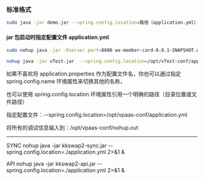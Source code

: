  ### 标准格式
```bash
sudo java -jar demo.jar --spring.config.location=路径（application.yml）
```


#### jar 包启动时指定配置文件 application.yml

```bash
sudo nohup java -jar -Dserver.port=8080 wx-member-card-0.0.1-SNAPSHOT.war --spring.config.location=file:./application-prod.yml &
```

```bash
nohup java -jar vTest.jar  --spring.config.location=/opt/vTest-conf/application.yml >  /opt/vTest-conf/nohup.out 2>&1 &
```

如果不喜欢将 application.properties  作为配置文件名，你也可以通过指定 spring.config.name  环境属性来切换其他的名称，

也可以使用 spring.config.location  环境属性引用一个明确的路径（目录位置或文件路径）

指定配置文件：--spring.config.location=/opt/vpaas-conf/application.yml

将所有的调试信息输入到：/opt/vpaas-conf/nohup.out

------------------

SYNC
nohup java -jar kkswap2-sync.jar --spring.config.location=./application.yml 2>&1 &

API
nohup java -jar kkswap2-api.jar --spring.config.location=./application.yml 2>&1 &